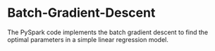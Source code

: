 # Batch-Gradient-Descent
The PySpark code implements the batch gradient descent to find the optimal parameters in a simple linear regression model.
